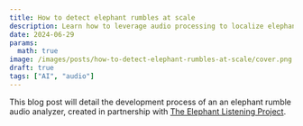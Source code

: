 ```yaml
---
title: How to detect elephant rumbles at scale
description: Learn how to leverage audio processing to localize elephant rumbles on terabytes of data.
date: 2024-06-29
params:
  math: true
image: /images/posts/how-to-detect-elephant-rumbles-at-scale/cover.png
draft: true
tags: ["AI", "audio"]
---
```


This blog post will detail the development process of an an elephant rumble audio analyzer, created in partnership with [The Elephant Listening Project](https://www.elephantlisteningproject.org).
